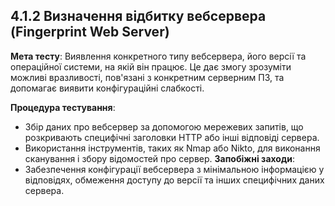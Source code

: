 ## 4.1.2 Визначення відбитку вебсервера (Fingerprint Web Server)

**Мета тесту**: Виявлення конкретного типу вебсервера, його версії та операційної системи, на якій він працює. Це дає змогу зрозуміти можливі вразливості, пов'язані з конкретним серверним ПЗ, та допомагає виявити конфігураційні слабкості.

**Процедура тестування**:
- Збір даних про вебсервер за допомогою мережевих запитів, що розкривають специфічні заголовки HTTP або інші відповіді сервера.
- Використання інструментів, таких як Nmap або Nikto, для виконання сканування і збору відомостей про сервер.
**Запобіжні заходи**:
- Забезпечення конфігурації вебсервера з мінімальною інформацією у відповідях, обмеження доступу до версії та інших специфічних даних сервера.

